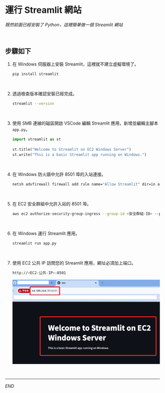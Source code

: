 # 運行 Streamlit 網站

_既然前面已經安裝了 Python，這裡簡單做一個 Streamlit 網站_

<br>

## 步驟如下

1. 在 Windows 伺服器上安裝 Streamlit，這裡就不建立虛擬環境了。

    ```bash
    pip install streamlit
    ```

<br>

2. 透過檢查版本確認安裝已經完成。

    ```bash
    streamlit --version
    ```

<br>

3. 使用 SMB 連線的磁區開啟 VSCode 編輯 Streamlit 應用，新增並編輯主腳本 `app.py`。

    ```python
    import streamlit as st

    st.title("Welcome to Streamlit on EC2 Windows Server")
    st.write("This is a basic Streamlit app running on Windows.")
    ```

<br>

4. 在 Windows 防火牆中允許 8501 埠的入站連接。

    ```bash
    netsh advfirewall firewall add rule name="Allow Streamlit" dir=in action=allow protocol=TCP localport=8501
    ```

<br>

5. 在 EC2 安全群組中允許入站的 8501 埠。

    ```bash
    aws ec2 authorize-security-group-ingress --group-id <安全群組-ID> --protocol tcp --port 8501 --cidr 0.0.0.0/0
    ```

<br>

6. 在 Windows 運行 Streamlit 應用。

    ```bash
    streamlit run app.py
    ```

<br>

7. 使用 EC2 公共 IP 訪問您的 Streamlit 應用，網址必須加上端口。

    ```bash
    http://<EC2-公共-IP>:8501
    ```

    ![](images/img_96.png)

<br>

___

_END_